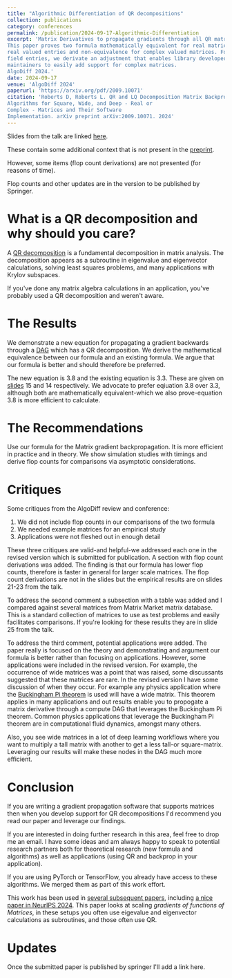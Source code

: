 ```yaml
---
title: "Algorithmic Differentiation of QR decompositions"
collection: publications
category: conferences
permalink: /publication/2024-09-17-Algorithmic-Differentiation
excerpt: 'Matrix Derivatives to propagate gradients through all QR matrices.
This paper proves two formula mathematically equivalent for real matrices with
real valued entries and non-equivalence for complex valued matrices. For complex
field entries, we derivate an adjustment that enables library developers and
maintainers to easily add support for complex matrices.
AlgoDiff 2024.'
date: 2024-09-17
venue: 'AlgoDiff 2024'
paperurl: 'https://arxiv.org/pdf/2009.10071'
citation: 'Roberts D, Roberts L. QR and LQ Decomposition Matrix Backpropagation
Algorithms for Square, Wide, and Deep - Real or
Complex - Matrices and Their Software
Implementation. arXiv preprint arXiv:2009.10071. 2024'
---
```


Slides from the talk are linked [here](https://rlucas7.github.io/talks/2024-09-17-talk).

These contain some additional context that is not present in the [preprint](https://arxiv.org/abs/2009.10071).

However, some items (flop count derivations) are not presented (for reasons of time).

Flop counts and other updates are in the version to be published by Springer.

What is a QR decomposition and why should you care?
================
A [QR decomposition](https://en.wikipedia.org/wiki/QR_decomposition)
is a fundamental decomposition in matrix analysis.
The decomposition appears as a subroutine in eigenvalue and eigenvector calculations,
solving least squares problems, and many applications with Krylov subspaces.

If you've done any matrix algebra calculations in an application,
you've probably used a QR decomposition and weren't aware.

The Results
========
We demonstrate a new equation for propagating a gradient backwards through a
[DAG](https://en.wikipedia.org/wiki/Directed_acyclic_graph)
which has a QR decomposition. We derive the mathematical equivalence between
our formula and an existing formula. We argue that our formula is better and should
therefore be preferred.

The new equation is 3.8 and the existing equation is 3.3. These are given on
[slides](https://rlucas7.github.io/talks/algodiff_2024_slides.pdf) 15 and 14 respectively.
We advocate to prefer eqiuation 3.8 over 3.3, although both are mathematically
equivalent-which we also prove-equation 3.8 is more efficient to calculate.

The Recommendations
============

Use our formula for the Matrix gradient backpropagation. It is more efficient in
practice and in theory. We show simulation studies with timings and derive flop
counts for comparisons via asymptotic considerations.

Critiques
=========

Some critiques from the AlgoDiff review and conference:

1. We did not include flop counts in our comparisons of the two formula
2. We needed example matrices for an empirical study
3. Applications were not fleshed out in enough detail

These three critiques are valid-and helpful-we addressed each one in the revised
version which is submitted for publication. A section with flop
count derivations was added. The finding is that our formula has
lower flop counts, therefore is faster in general for larger scale matrices.
The flop count derivations are not in the slides but the empirical results are
on slides 21-23 from the talk.

To address the second comment a subsection with a table was added and I compared
against several matrices from Matrix Market matrix database. This is a standard
collection of matrices to use as test problems and easily facilitates comparisons.
If you're looking for these results they are in slide 25 from the talk.

To address the third comment, potential applications were added. The paper really
is focused on the theory and demonstrating and argument our formula is better rather
than focusing on applications. However, some applications were included in the
revised version. For example, the occurrence of wide matrices was a point that
was raised, some discussants suggested that these matrices are rare. In the revised
version I have some discussion of when they occur. For example any physics application
where the [Buckingham Pi theorem](https://en.wikipedia.org/wiki/Buckingham_%CF%80_theorem#Examples)
is used will have a wide matrix. This theorem applies in many applications and
out results enable you to propogate a matrix derivative through a compute DAG
that leverages the Buckingham Pi theorem. Common physics applications that leverage
the Buckingham Pi theorem are in computational fluid dynamics, amongst many others.

Also, you see wide matrices in a lot of deep learning workflows where you want
to multiply a tall matrix with another to get a less tall-or square-matrix.
Leveraging our results will make these nodes in the DAG much more efficient.

Conclusion
==========

If you are writing a gradient propagation software that supports matrices then
when you develop support for QR decompositions I'd recommend you read our paper
and leverage our findings.

If you are interested in doing further research in this area, feel free to drop
me an email. I have some ideas and am always happy to speak to potential
research partners both for theoretical research (new formula and algorithms) as
well as applications (using QR and backprop in your application).

If you are using PyTorch or TensorFlow, you already have access to these algorithms.
We merged them as part of this work effort.

This work has been used in [several subsequent papers](https://scholar.google.com/scholar?cites=6667333045569434596&as_sdt=5,33&sciodt=0,33&hl=en),
including [a nice paper in NeurIPS 2024](https://proceedings.neurips.cc/paper_files/paper/2024/file/58b286aea34a91a3d33e58af0586fa40-Paper-Conference.pdf).
This paper looks at scaling *gradients of functions of Matrices*, in these setups you
often use eigevalue and eigenvector calculations as subroutines, and those often use QR.


Updates
=======
Once the submitted paper is published by springer I'll add a link here.
